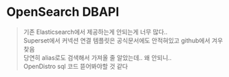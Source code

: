 # OpenSearch DBAPI

> 기존 Elasticsearch에서 제공하는게 안되는게 너무 많다..<br>
> Superset에서 커넥션 연결 템플릿은 공식문서에도 안적혀있고 github에서 겨우 찾음<br>
> 당연히 alias로도 검색해서 가져올 줄 알았는데.. 왜 안되니..<br>
> OpenDistro sql 코드 뜯어봐야할 것 같다<br>
